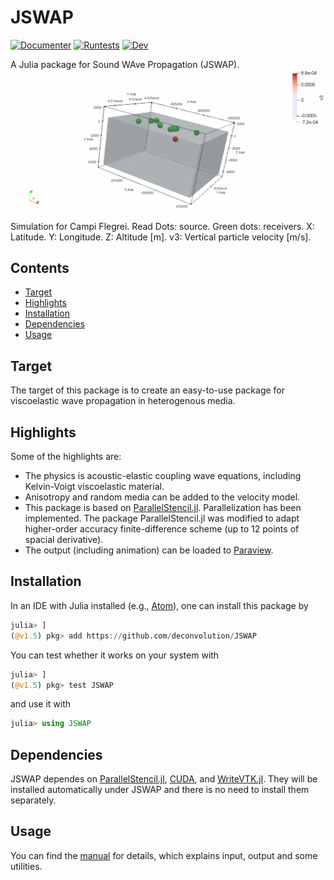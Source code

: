 # JSWAP

[![Documenter](https://github.com/deconvolution/JSWAP/actions/workflows/Documenter.yml/badge.svg)](https://github.com/deconvolution/JSWAP/actions/workflows/Documenter.yml)
[![Runtests](https://github.com/deconvolution/JSWAP/actions/workflows/Runtests.yml/badge.svg)](https://github.com/deconvolution/JSWAP/actions/workflows/Runtests.yml)
[![Dev](https://img.shields.io/badge/docs-dev-blue.svg)](https://deconvolution.github.io/JSWAP/dev/)

A Julia package for Sound WAve Propagation (JSWAP).
![Farmers Market Finder Demo](./docs/src/pictures/readme.gif)
Simulation for Campi Flegrei. Read Dots: source. Green dots: receivers. X: Latitude. Y: Longitude. Z: Altitude [m]. v3: Vertical particle velocity [m/s].
## Contents
* [Target](#Target)
* [Highlights](#Highlights)
* [Installation](#Installation)
* [Dependencies](#Dependencies)
* [Usage](#Usage)
## Target
The target of this package is to create an easy-to-use package for viscoelastic wave propagation in heterogenous media.
## Highlights
Some of the highlights are:
- The physics is acoustic-elastic coupling wave equations, including Kelvin-Voigt viscoelastic material.
- Anisotropy and random media can be added to the velocity model.
- This package is based on [ParallelStencil.jl](https://github.com/omlins/ParallelStencil.jl). Parallelization has been implemented. The package ParallelStencil.jl was modified to adapt higher-order accuracy finite-difference scheme (up to 12 points of spacial derivative).
- The output (including animation) can be loaded to [Paraview](https://www.paraview.org/).
## Installation
In an IDE with Julia installed (e.g., [Atom](https://atom.io/)), one can install this package by
```julia
julia> ]
(@v1.5) pkg> add https://github.com/deconvolution/JSWAP
```
You can test whether it works on your system with
```julia
julia> ]
(@v1.5) pkg> test JSWAP
```
and use it with
```julia
julia> using JSWAP
```
## Dependencies
JSWAP dependes on [ParallelStencil.jl](https://github.com/omlins/ParallelStencil.jl), [CUDA](https://github.com/JuliaGPU/CUDA.jl), and [WriteVTK.jl](https://github.com/jipolanco/WriteVTK.jl). They will be installed automatically under JSWAP and there is no need to install them separately.
## Usage
You can find the [manual](https://deconvolution.github.io/JSWAP/dev/) for details, which explains input, output and some utilities.
